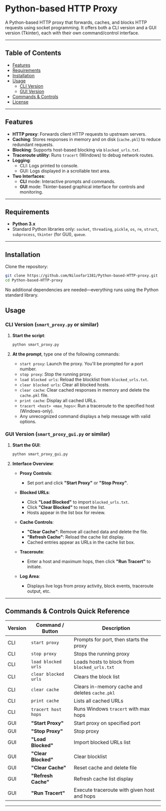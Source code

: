 # Python-based HTTP Proxy

A Python-based HTTP proxy that forwards, caches, and blocks HTTP requests using socket programming. It offers both a CLI version and a GUI version (Tkinter), each with their own command/control interface.

---

##  Table of Contents

- [Features](#features)  
- [Requirements](#requirements)  
- [Installation](#installation)  
- [Usage](#usage)  
  - [CLI Version](#cli-version)  
  - [GUI Version](#gui-version)  
- [Commands & Controls](#commands--controls)  
- [License](#license)

---

##  Features

- **HTTP proxy**: Forwards client HTTP requests to upstream servers.
- **Caching**: Stores responses in memory and on disk (`cache.pkl`) to reduce redundant requests.
- **Blocking**: Supports host-based blocking via `blocked_urls.txt`.
- **Traceroute utility**: Runs `tracert` (Windows) to debug network routes.
- **Logging**:
  - CLI: Logs printed to console.
  - GUI: Logs displayed in a scrollable text area.
- **Two Interfaces**:
  - **CLI** mode: Interactive prompts and commands.
  - **GUI** mode: Tkinter-based graphical interface for controls and monitoring.

---

##  Requirements

- **Python 3.x**
- Standard Python libraries only: `socket`, `threading`, `pickle`, `os`, `re`, `struct`, `subprocess`, `tkinter` (for GUI), `queue`.

---

##  Installation

Clone the repository:

```bash
git clone https://github.com/Niloofar1381/Python-based-HTTP-proxy.git
cd Python-based-HTTP-proxy
````

No additional dependencies are needed—everything runs using the Python standard library.


## Usage

### CLI Version (`smart_proxy.py` or similar)

1. **Start the script**:

   ```bash
   python smart_proxy.py
   ```

2. **At the prompt**, type one of the following commands:

   * `start proxy`: Launch the proxy. You'll be prompted for a port number.
   * `stop proxy`: Stop the running proxy.
   * `load blocked urls`: Reload the blocklist from `blocked_urls.txt`.
   * `clear blocked urls`: Clear all blocked hosts.
   * `clear cache`: Clear cached responses in memory and delete the `cache.pkl` file.
   * `print cache`: Display all cached URLs.
   * `tracert <host> <max_hops>`: Run a traceroute to the specified host (Windows-only).
   * Any unrecognized command displays a help message with valid options.

### GUI Version (`smart_proxy_gui.py` or similar)

1. **Start the GUI**:

   ```bash
   python smart_proxy_gui.py
   ```

2. **Interface Overview**:

   * **Proxy Controls**:

     * Set port and click **"Start Proxy"** or **"Stop Proxy"**.
   * **Blocked URLs**:

     * Click **"Load Blocked"** to import `blocked_urls.txt`.
     * Click **"Clear Blocked"** to reset the list.
     * Hosts appear in the list box for review.
   * **Cache Controls**:

     * **"Clear Cache"**: Remove all cached data and delete the file.
     * **"Refresh Cache"**: Reload the cache list display.
     * Cached entries appear as URLs in the cache list box.
   * **Traceroute**:

     * Enter a host and maximum hops, then click **"Run Tracert"** to initiate.
   * **Log Area**:

     * Displays live logs from proxy activity, block events, traceroute output, etc.

---

## Commands & Controls Quick Reference

| Version | Command / Button     | Description                                    |
| ------- | -------------------- | ---------------------------------------------- |
| CLI     | `start proxy`        | Prompts for port, then starts the proxy        |
| CLI     | `stop proxy`         | Stops the running proxy                        |
| CLI     | `load blocked urls`  | Loads hosts to block from `blocked_urls.txt`   |
| CLI     | `clear blocked urls` | Clears the block list                          |
| CLI     | `clear cache`        | Clears in-memory cache and deletes `cache.pkl` |
| CLI     | `print cache`        | Lists all cached URLs                          |
| CLI     | `tracert host hops`  | Runs Windows `tracert` with max hops           |
| GUI     | **"Start Proxy"**    | Start proxy on specified port                  |
| GUI     | **"Stop Proxy"**     | Stop proxy                                     |
| GUI     | **"Load Blocked"**   | Import blocked URLs list                       |
| GUI     | **"Clear Blocked"**  | Clear blocklist                                |
| GUI     | **"Clear Cache"**    | Reset cache and delete file                    |
| GUI     | **"Refresh Cache"**  | Refresh cache list display                     |
| GUI     | **"Run Tracert"**    | Execute traceroute with given host and hops    |

---
